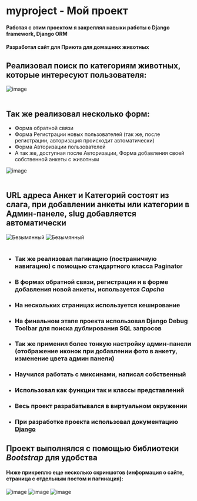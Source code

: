 # myproject - Мой проект 
#### Работая с этим проектом я закреплял навыки работы с Django framework, Django ORM
#### Разработал сайт для Приюта для домашних животных
## Реализовал поиск по категориям животных, которые интересуют пользователя:
![image](https://user-images.githubusercontent.com/108910572/209527029-b9890d6d-2a6a-44db-bcef-7bf193e26363.png)
<br/>
<br/>
## Так же реализовал несколько форм:
- Форма обратной связи
- Форма Регистрации новых пользователей (так же, после регистрации, авторизация происходит автоматически)
- Форма Авторизации пользователей
- А так же, доступная после Авторизации, Форма добавления своей собственной анкеты с животным

![image](https://user-images.githubusercontent.com/108910572/209527752-dc2de1d9-ab34-4eb1-9f7c-a7b7eef94835.png)
<br/>
<br/>
## URL адреса Анкет и Категорий состоят из слага, при добавлении анкеты или категории в Админ-панеле, slug добавляется автоматически
![Безымянный](https://user-images.githubusercontent.com/108910572/209529473-cc9b8b62-dfd3-4ce2-a39b-897be3750eda.png)
![Безымянный](https://user-images.githubusercontent.com/108910572/209529709-93396402-ee27-4c21-b19b-79d84f23fd28.png)
<br/>
<br/>
- ### Так же реализовал пагинацию (постраничную навигацию) с помощью стандартного класса Paginator
- ### В формах обратной связи, регистрации и в форме добавления новой анкеты, используется *Capcha*
- ### На нескольких страницах используется кеширование
- ### На финальном этапе проекта использовал Django Debug Toolbar для поиска дублирования SQL запросов 
- ### Так же применил более тонкую настройку админ-панели (отображение иконок при добавлении фото в анкету, изменение цвета админ панели)
- ### Научился работать с миксинами, написал собственный
- ### Использовал как функции так и классы представлений
- ### Весь проект разрабатывался в виртуальном окружении
- ### При разработке проекта использовал документацию [Django](https://docs.djangoproject.com/en/4.1/)

## Проект выполнялся с помощью библиотеки *Bootstrap* для удобства
#### Ниже прикреплю еще несколько скриншотов (информация о сайте, страница с отдельным постом и пагинация):
![image](https://user-images.githubusercontent.com/108910572/209533490-f03cbe38-dec3-413c-881d-5a77adf355b0.png)
![image](https://user-images.githubusercontent.com/108910572/209533608-328ac98c-c9f7-4cf1-9aa1-800cc90052b7.png)
![image](https://user-images.githubusercontent.com/108910572/209533644-684132ed-3933-453e-8f75-36385f6a35bf.png)



